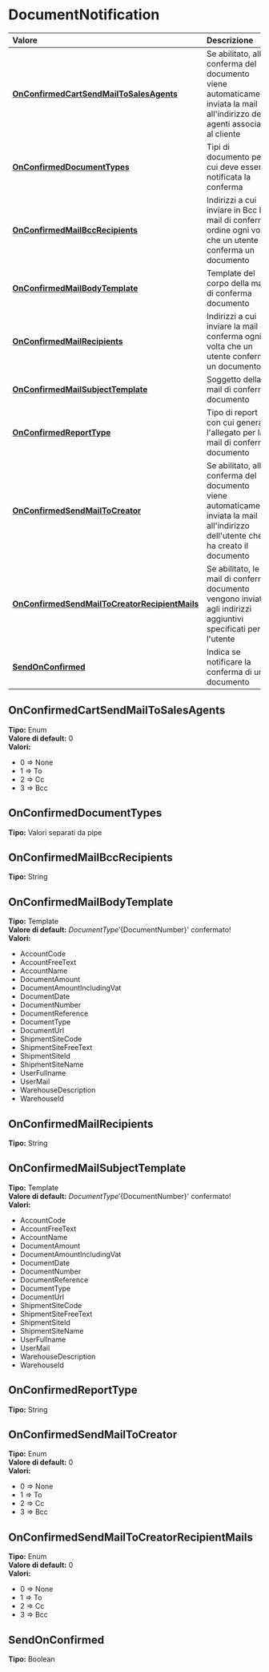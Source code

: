 # DocumentNotification

| Valore | Descrizione |
| :--- | :--- |
| [**OnConfirmedCartSendMailToSalesAgents**](documentnotification.md#onconfirmedcartsendmailtosalesagents) | Se abilitato, alla conferma del documento viene automaticamente inviata la mail all'indirizzo degli agenti associati al cliente |
| [**OnConfirmedDocumentTypes**](documentnotification.md#onconfirmeddocumenttypes) | Tipi di documento per cui deve essere notificata la conferma |
| [**OnConfirmedMailBccRecipients**](documentnotification.md#onconfirmedmailbccrecipients) | Indirizzi a cui inviare in Bcc la mail di conferma ordine ogni volta che un utente conferma un documento |
| [**OnConfirmedMailBodyTemplate**](documentnotification.md#onconfirmedmailbodytemplate) | Template del corpo della mail di conferma documento |
| [**OnConfirmedMailRecipients**](documentnotification.md#onconfirmedmailrecipients) | Indirizzi a cui inviare la mail di conferma ogni volta che un utente conferma un documento |
| [**OnConfirmedMailSubjectTemplate**](documentnotification.md#onconfirmedmailsubjecttemplate) | Soggetto della mail di conferma documento |
| [**OnConfirmedReportType**](documentnotification.md#onconfirmedreporttype) | Tipo di report con cui generare l'allegato per la mail di conferma documento |
| [**OnConfirmedSendMailToCreator**](documentnotification.md#onconfirmedsendmailtocreator) | Se abilitato, alla conferma del documento viene automaticamente inviata la mail all'indirizzo dell'utente che ha creato il documento |
| [**OnConfirmedSendMailToCreatorRecipientMails**](documentnotification.md#onconfirmedsendmailtocreatorrecipientmails) | Se abilitato, le mail di conferma documento vengono inviate agli indirizzi aggiuntivi specificati per l'utente |
| [**SendOnConfirmed**](documentnotification.md#sendonconfirmed) | Indica se notificare la conferma di un documento |

## OnConfirmedCartSendMailToSalesAgents

**Tipo:** Enum  
**Valore di default:** 0  
**Valori:**

* 0 =&gt; None
* 1 =&gt; To
* 2 =&gt; Cc
* 3 =&gt; Bcc

## OnConfirmedDocumentTypes

**Tipo:** Valori separati da pipe

## OnConfirmedMailBccRecipients

**Tipo:** String

## OnConfirmedMailBodyTemplate

**Tipo:** Template  
**Valore di default:** ${DocumentType} '${DocumentNumber}' confermato!  
**Valori:**

* AccountCode
* AccountFreeText
* AccountName
* DocumentAmount
* DocumentAmountIncludingVat
* DocumentDate
* DocumentNumber
* DocumentReference
* DocumentType
* DocumentUrl
* ShipmentSiteCode
* ShipmentSiteFreeText
* ShipmentSiteId
* ShipmentSiteName
* UserFullname
* UserMail
* WarehouseDescription
* WarehouseId

## OnConfirmedMailRecipients

**Tipo:** String

## OnConfirmedMailSubjectTemplate

**Tipo:** Template  
**Valore di default:** ${DocumentType} '${DocumentNumber}' confermato!  
**Valori:**

* AccountCode
* AccountFreeText
* AccountName
* DocumentAmount
* DocumentAmountIncludingVat
* DocumentDate
* DocumentNumber
* DocumentReference
* DocumentType
* DocumentUrl
* ShipmentSiteCode
* ShipmentSiteFreeText
* ShipmentSiteId
* ShipmentSiteName
* UserFullname
* UserMail
* WarehouseDescription
* WarehouseId

## OnConfirmedReportType

**Tipo:** String

## OnConfirmedSendMailToCreator

**Tipo:** Enum  
**Valore di default:** 0  
**Valori:**

* 0 =&gt; None
* 1 =&gt; To
* 2 =&gt; Cc
* 3 =&gt; Bcc

## OnConfirmedSendMailToCreatorRecipientMails

**Tipo:** Enum  
**Valore di default:** 0  
**Valori:**

* 0 =&gt; None
* 1 =&gt; To
* 2 =&gt; Cc
* 3 =&gt; Bcc

## SendOnConfirmed

**Tipo:** Boolean
